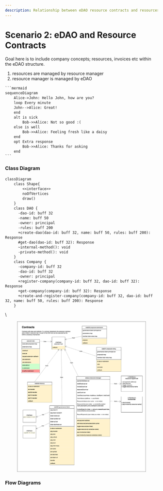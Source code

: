 ```yaml
---
description: Relationship between eDAO resource contracts and resources
---
```


# Scenario 2: eDAO and Resource Contracts

Goal here is to include company concepts; resources, invoices etc within the eDAO structure.

1. resources are managed by resource manager
2. resource manager is managed by eDAO

````mermaid
```mermaid
sequenceDiagram
    Alice->John: Hello John, how are you?
    loop Every minute
    John-->Alice: Great!
    end
    alt is sick
        Bob->>Alice: Not so good :(
    else is well
        Bob->>Alice: Feeling fresh like a daisy
    end
    opt Extra response
        Bob->>Alice: Thanks for asking
    end
```
````

### Class Diagram

```mermaid
classDiagram
    class Shape{
        <<interface>>
        noOfVertices
        draw()
    }
    class DAO {
      -dao-id: buff 32
      -name: buff 50
      -owner: principal
      -rules: buff 200
      +create-dao(dao-id: buff 32, name: buff 50, rules: buff 200): Response
      #get-dao(dao-id: buff 32): Response
      ~internal-method(): void
      -private-method(): void
    }
    class Company {
      -company-id: buff 32
      -dao-id: buff 32
      -owner: principal
      +register-company(company-id: buff 32, dao-id: buff 32): Response
      +get-company(company-id: buff 32): Response
      +create-and-register-company(company-id: buff 32, dao-id: buff 32, name: buff 50, rules: buff 200): Response
    }
```

\


<figure><img src="../../../.gitbook/assets/eDAO-resource-contracts_class.drawio (3).png" alt=""><figcaption></figcaption></figure>

### Flow Diagrams
